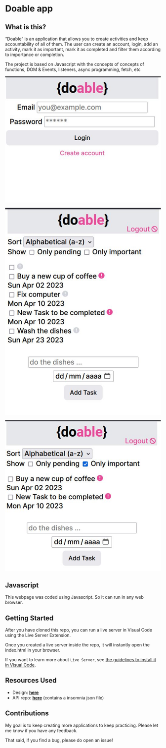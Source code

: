 Doable app
========

What is this?
-------------
 “Doable” is an application that allows you to create activities and keep accountability of all of them. 
 The user can create an account, login, add an activity, mark it as important, mark it as completed 
 and filter them according to importance or completion.
 
 The project is based on Javascript with the concepts of concepts of functions, DOM & Events, listeners, async programming, fetch, etc

![homepage](https://raw.githubusercontent.com/Angelinis/doable-project/main/images/Doable_app_1.JPG)

![details1](https://raw.githubusercontent.com/Angelinis/doable-project/main/images/Doable_app_2.JPG)

![details2](https://raw.githubusercontent.com/Angelinis/doable-project/main/images/Doable_app_3.JPG)

Javascript 
-------------

This webpage was coded using Javascript. So it can run in any web browser.

Getting Started
---------------

After you have cloned this repo, you can run a live server in Visual Code using the Live Server Extension.

Once you created a live server inside the repo, it will instantly open the index.html in your browser.
    
If you want to learn more about `Live Server`, see [the guidelines to install it in Visual Code][live]. 

[live]: (https://www.geeksforgeeks.org/how-to-enable-live-server-on-visual-studio-code/)

Resources Used
-------------

- Design: **[here](https://www.figma.com/file/NNdVoofP8u1kqw3zXAIkek/Doable?node-id=1%3A624)**
- API repo: **[here](https://github.com/codeableorg/doable-api)** (contains a insomnia json file)


Contributions
-------------

My goal is to keep creating more applications to keep practicing. Please let 
me know if you have any feedback.

That said, if you find a bug, please do open an issue!
